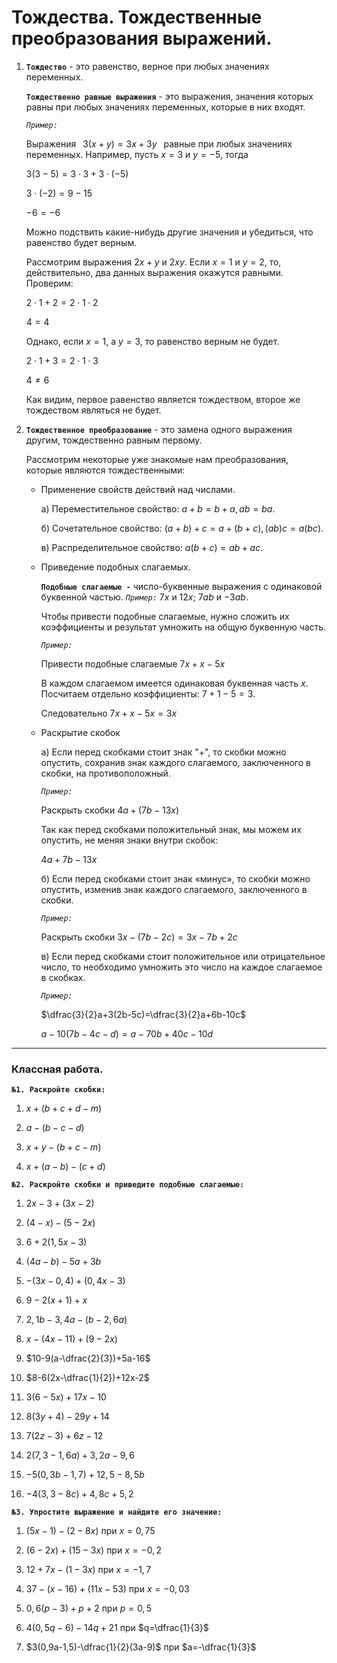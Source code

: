 # Тождества. Тождественные преобразования выражений.

1) **`Тождество`** - это равенство, верное при любых значениях переменных.

   **`Тождественно равные выражения`** - это выражения, значения которых равны при любых значениях переменных, которые в них входят.

   *`Пример:`*

   Выражения $\,\,\,3(x+y)=3x+3y\,\,\,$ равные при любых значениях переменных. Например, пусть $x=3$ и $y=-5$, тогда 
   
   $3(3-5)=3\cdot3+3\cdot(-5)$

   $3\cdot(-2)=9-15$

    $-6=-6$
   
   Можно подствить какие-нибудь другие значения и убедиться, что равенство будет верным.

   Рассмотрим выражения $2x+y$ и $2xy$. Если $x=1$ и $y=2$, то, действительно, два данных выражения окажутся равными. Проверим:

   $2\cdot1+2=2\cdot1\cdot2$
   
   $4=4$

   Однако, если $x=1$, а $y=3$, то равенство верным не будет.

   $2\cdot1+3=2\cdot1\cdot3$
   
   $4\neq6$

   Как видим, первое равенство является тождеством, второе же тождеством являться не будет.

2) **`Тождественное преобразование`** - это замена одного выражения другим, тождественно равным первому.
   
   Рассмотрим некоторые уже знакомые нам преобразования, которые являются тождественными:

   - Применение свойств действий над числами.
   
     а) Переместительное свойство: $a+b=b+a, ab=ba.$

     б) Сочетательное свойство: $(a+b)+c=a+(b+c), (ab)c=a(bc).$

     в) Распределительное свойство: $a(b+c)=ab+ac.$
   
   - Приведение подобных слагаемых.
      
      **`Подобные слагаемые -`** число-буквенные выражения с одинаковой буквенной частью. *`Пример:`* $7x$ и $12x$; $7ab$ и $-3ab$.

      Чтобы привести подобные слагаемые, нужно сложить их коэффициенты и результат умножить на общую буквенную часть.

      *`Пример:`*

      Привести подобные слагаемые $7x+x-5x$

      В каждом слагаемом имеется одинаковая буквенная часть $x$. Посчитаем отдельно коэффициенты: $7+1-5=3$.

      Следовательно $7x+x-5x=3x$

   - Раскрытие скобок
      
      а) Если перед скобками стоит знак "+", то скобки можно опустить, сохранив знак каждого слагаемого, заключенного в скобки, на противоположный.

      *`Пример:`*

      Раскрыть скобки $4a+(7b-13x)$

      Так как перед скобками положительный знак, мы можем их опустить, не меняя знаки внутри скобок:

      $4a+7b-13x$

       б) Если перед скобками стоит знак «минус», то скобки можно опустить, изменив знак каждого слагаемого, заключенного в скобки.

      *`Пример:`*

      Раскрыть скобки $3x-(7b-2c)=3x-7b+2c$

      в) Если перед скобками стоит положительное или отрицательное число, то необходимо умножить это число на каждое слагаемое в скобках.

      *`Пример:`*

      $\dfrac{3}{2}a+3(2b-5c)=\dfrac{3}{2}a+6b-10c$

      $a-10(7b-4c-d)=a-70b+40c-10d$  
***
### Классная работа.

**`№1. Раскройте скобки:`**

1) $x+(b+c+d-m)$

2) $a-(b-c-d)$

3) $x+y-(b+c-m)$

4) $x+(a-b)-(c+d)$

**`№2. Раскройте скобки и приведите подобные слагаемые:`**

1) $2x-3+(3x-2)$

2) $(4-x)-(5-2x)$

3) $6+2(1,5x-3)$

4) $(4a-b)-5a+3b$

5) $-(3x-0,4)+(0,4x-3)$

6) $9-2(x+1)+x$

7) $2,1b-3,4a-(b-2,6a)$

8) $x-(4x-11)+(9-2x)$

9) $10-9(a-\dfrac{2}{3})+5a-16$

10) $8-6(2x-\dfrac{1}{2})+12x-2$

11) $3(6-5x)+17x-10$

12) $8(3y+4)-29y+14$

13) $7(2z-3)+6z-12$

14) $2(7,3-1,6a)+3,2a-9,6$

15) $-5(0,3b-1,7)+12,5-8,5b$

16) $-4(3,3-8c)+4,8c+5,2$

**`№3. Упростите выражение и найдите его значение:`**

1) $(5x-1)-(2-8x)$ при $x=0,75$

2) $(6-2x)+(15-3x)$ при $x=-0,2$

3) $12+7x-(1-3x)$ при $x=-1,7$

4) $37-(x-16)+(11x-53)$ при $x=-0,03$

5) $0,6(p-3)+p+2$ при $p=0,5$

6) $4(0,5q-6)-14q+21$ при $q=\dfrac{1}{3}$

7) $3(0,9a-1,5)-\dfrac{1}{2}(3a-9)$ при $a=-\dfrac{1}{3}$